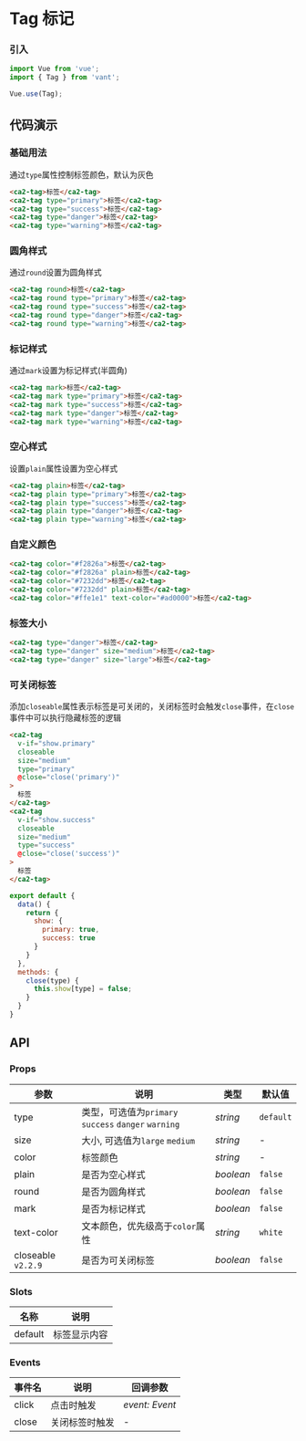 # Tag 标记

### 引入

```js
import Vue from 'vue';
import { Tag } from 'vant';

Vue.use(Tag);
```

## 代码演示

### 基础用法

通过`type`属性控制标签颜色，默认为灰色

```html
<ca2-tag>标签</ca2-tag>
<ca2-tag type="primary">标签</ca2-tag>
<ca2-tag type="success">标签</ca2-tag>
<ca2-tag type="danger">标签</ca2-tag>
<ca2-tag type="warning">标签</ca2-tag>
```

### 圆角样式

通过`round`设置为圆角样式

```html
<ca2-tag round>标签</ca2-tag>
<ca2-tag round type="primary">标签</ca2-tag>
<ca2-tag round type="success">标签</ca2-tag>
<ca2-tag round type="danger">标签</ca2-tag>
<ca2-tag round type="warning">标签</ca2-tag>
```

### 标记样式

通过`mark`设置为标记样式(半圆角)

```html
<ca2-tag mark>标签</ca2-tag>
<ca2-tag mark type="primary">标签</ca2-tag>
<ca2-tag mark type="success">标签</ca2-tag>
<ca2-tag mark type="danger">标签</ca2-tag>
<ca2-tag mark type="warning">标签</ca2-tag>
```

### 空心样式

设置`plain`属性设置为空心样式

```html
<ca2-tag plain>标签</ca2-tag>
<ca2-tag plain type="primary">标签</ca2-tag>
<ca2-tag plain type="success">标签</ca2-tag>
<ca2-tag plain type="danger">标签</ca2-tag>
<ca2-tag plain type="warning">标签</ca2-tag>
```

### 自定义颜色

```html
<ca2-tag color="#f2826a">标签</ca2-tag>
<ca2-tag color="#f2826a" plain>标签</ca2-tag>
<ca2-tag color="#7232dd">标签</ca2-tag>
<ca2-tag color="#7232dd" plain>标签</ca2-tag>
<ca2-tag color="#ffe1e1" text-color="#ad0000">标签</ca2-tag>
```

### 标签大小

```html
<ca2-tag type="danger">标签</ca2-tag>
<ca2-tag type="danger" size="medium">标签</ca2-tag>
<ca2-tag type="danger" size="large">标签</ca2-tag>
```

### 可关闭标签

添加`closeable`属性表示标签是可关闭的，关闭标签时会触发`close`事件，在`close`事件中可以执行隐藏标签的逻辑

```html
<ca2-tag
  v-if="show.primary"
  closeable
  size="medium"
  type="primary"
  @close="close('primary')"
>
  标签
</ca2-tag>
<ca2-tag
  v-if="show.success"
  closeable
  size="medium"
  type="success"
  @close="close('success')"
>
  标签
</ca2-tag>
```

```js
export default {
  data() {
    return {
      show: {
        primary: true,
        success: true
      }
    }
  },
  methods: {
    close(type) {
      this.show[type] = false;
    }
  }
}
```

## API

### Props

| 参数 | 说明 | 类型 | 默认值 |
|------|------|------|------|
| type | 类型，可选值为`primary` `success` `danger` `warning` | *string* | `default` |
| size | 大小, 可选值为`large` `medium` | *string* | - |
| color | 标签颜色 | *string* | - |
| plain | 是否为空心样式 | *boolean* | `false` |
| round | 是否为圆角样式 | *boolean* | `false` |
| mark | 是否为标记样式 | *boolean* | `false` |
| text-color | 文本颜色，优先级高于`color`属性 | *string* | `white` |
| closeable `v2.2.9` | 是否为可关闭标签 | *boolean* | `false` |

### Slots

| 名称 | 说明 |
|------|------|
| default | 标签显示内容 |

### Events

| 事件名 | 说明 | 回调参数 |
|------|------|------|
| click | 点击时触发 | *event: Event* |
| close | 关闭标签时触发 | - |
